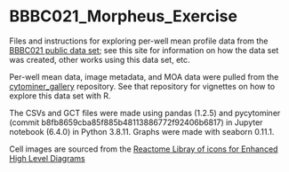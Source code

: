 # BBBC021_Morpheus_Exercise

Files and instructions for exploring per-well mean profile data from the [BBBC021 public data set](https://bbbc.broadinstitute.org/BBBC021); see this site for information on how the data set was created, other works using this data set, etc.

Per-well mean data, image metadata, and MOA data were pulled from the [cytominer_gallery](https://github.com/cytomining/cytominergallery/tree/master/inst/extdata) repository. See that repository for vignettes on how to explore this data set with R.

The CSVs and GCT files were made using pandas (1.2.5) and pycytominer (commit b8fb8659cba85f885b48113886772f92406b6817) in Jupyter notebook (6.4.0) in Python 3.8.11. Graphs were made with seaborn 0.11.1.

Cell images are sourced from the [Reactome Libray of icons for Enhanced High Level Diagrams](https://reactome.org/icon-lib)

